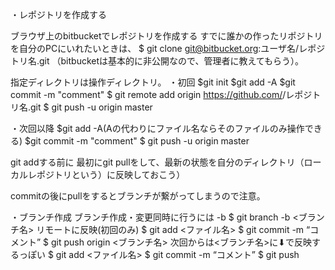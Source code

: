 ・レポジトリを作成する

ブラウザ上のbitbucketでレポジトリを作成する
すでに誰かの作ったリポジトリを自分のPCにいれたいときは、 $ git clone git@bitbucket.org:ユーザ名/レポジトリ名.git
（bitbucketは基本的に非公開なので、管理者に教えてもらう）。

指定ディレクトリは操作ディレクトリ。
・初回
$git init
$git add -A
$git commit -m "comment"
$ git remote add origin https://github.com/<username>/レポジトリ名.git
$ git push -u origin master

・次回以降
$git add -A(Aの代わりにファイル名ならそのファイルのみ操作できる)
$git commit -m "comment"
$ git push -u origin master


git addする前に
    最初にgit pullをして、最新の状態を自分のディレクトリ（ローカルレポジトリという）に反映しておこう）


commitの後にpullをするとブランチが繋がってしまうので注意。


・ブランチ作成
ブランチ作成・変更同時に行うには -b
$ git branch -b <ブランチ名>
リモートに反映(初回のみ)
$ git add <ファイル名>
$ git commit -m “コメント”
$ git push origin <ブランチ名>
次回からは<ブランチ名>に⬇︎で反映するっぽい
$ git add <ファイル名>
$ git commit -m “コメント”
$ git push
